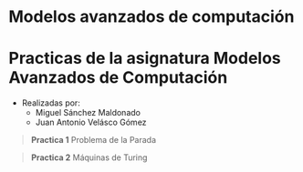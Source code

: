 # Modelos avanzados de computación

Practicas de la asignatura Modelos Avanzados de Computación
=======

- Realizadas por:
    + Miguel Sánchez Maldonado
    + Juan Antonio Velásco Gómez

>**Practica 1**
    Problema de la Parada

>**Practica 2**
    Máquinas de Turing
    
    